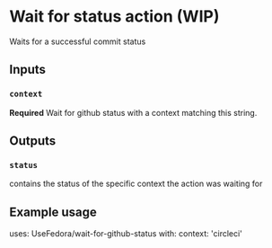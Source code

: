 # Wait for status action (WIP)

Waits for a successful commit status

## Inputs

### `context`

**Required** Wait for github status with a context matching this string.

## Outputs

### `status`

contains the status of the specific context the action was waiting for

## Example usage

uses: UseFedora/wait-for-github-status
with:
  context: 'circleci'
